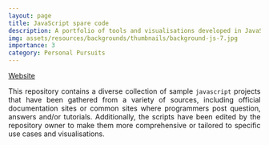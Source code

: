 ```yaml
---
layout: page
title: JavaScript spare code
description: A portfolio of tools and visualisations developed in JavaScript.
img: assets/resources/backgrounds/thumbnails/background-js-7.jpg
importance: 3
category: Personal Pursuits
---
```


<a href="https://bahp.github.io/js-spare-code/"
   class="" target="_blank">
   Website
   <i class="fa fa-sm fa-link" aria-hidden="true"></i>
</a>

<p align="justify">
    This repository contains a diverse collection of sample <code>javascript</code> 
    projects that have been gathered from a variety of sources, including official 
    documentation sites or common sites where programmers post question, answers 
    and/or tutorials. Additionally, the scripts have been edited by the repository 
    owner to make them more comprehensive or tailored to specific use cases and
    visualisations.
</p>